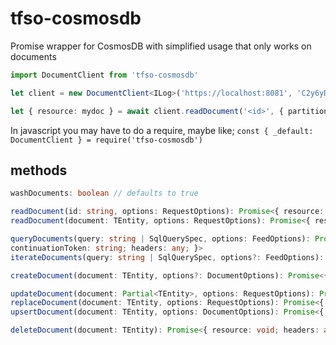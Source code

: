 # tfso-cosmosdb
Promise wrapper for CosmosDB with simplified usage that only works on documents

```typescript
import DocumentClient from 'tfso-cosmosdb'

let client = new DocumentClient<ILog>('https://localhost:8081', 'C2y6yDjf5/R+ob0N8A7Cgv30VRDJIWEHLM+4QDU5DE2nQ9nDuVTqobD4b8mGGyPMbIZnqyMsEcaGQy67XIw/Jw==', 'mydb', 'mycollection')

let { resource: mydoc } = await client.readDocument('<id>', { partitionKey: '<client>' })

```

In javascript you may have to do a require, maybe like; `const { _default: DocumentClient } = require('tfso-cosmosdb')`

## methods

```typescript
washDocuments: boolean // defaults to true

readDocument(id: string, options: RequestOptions): Promise<{ resource: TEntity; etag: string; headers: any; }>
readDocument(document: TEntity, options: RequestOptions): Promise<{ resource: TEntity; etag: string; headers: any; }>

queryDocuments(query: string | SqlQuerySpec, options: FeedOptions): Promise<{ resources: TEntity[]; 
continuationToken: string; headers: any; }>
iterateDocuments(query: string | SqlQuerySpec, options?: FeedOptions): AsyncIterableIterator<TEntity>

createDocument(document: TEntity, options?: DocumentOptions): Promise<{ resource: TEntity; headers: any; }>

updateDocument(document: Partial<TEntity>, options: RequestOptions): Promise<{ resource: TEntity; headers: any; }>
replaceDocument(document: TEntity, options: RequestOptions): Promise<{ resource: TEntity; headers: any; }>
upsertDocument(document: TEntity, options: DocumentOptions): Promise<{ resource: TEntity; headers: any; }>

deleteDocument(document: TEntity): Promise<{ resource: void; headers: any; }>
```
